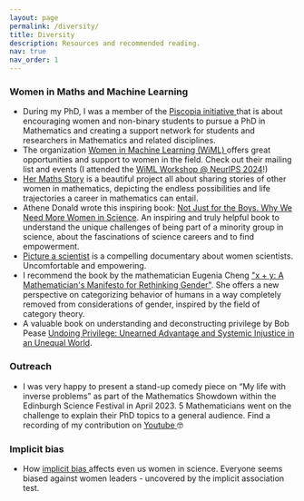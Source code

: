 ```yaml
---
layout: page
permalink: /diversity/
title: Diversity
description: Resources and recommended reading.
nav: true
nav_order: 1
---
```



### Women in Maths and Machine Learning
- During my PhD, I was a member of the <a href="https://piscopia.co.uk/">Piscopia initiative </a> that is about encouraging women and non-binary students to pursue a PhD in Mathematics and creating a support network for students and researchers in Mathematics and related disciplines.
- The organization <a href="https://www.wiml.org/"> Women in Machine Learning (WiML) </a> offers great opportunities and support to women in the field. Check out their mailing list and events (I attended the <a href="https://sites.google.com/wimlworkshop.org/wiml-2024/home"> WiML Workshop @ NeurIPS 2024</a>!)
- <a href="https://hermathsstory.eu/">Her Maths Story</a> is a beautiful project all about sharing stories of other women in mathematics, depicting the endless possibilities and life trajectories a career in mathematics can entail.
- Athene Donald wrote this inspiring book: <a href="https://global.oup.com/academic/product/not-just-for-the-boys-9780192893406?cc=gb&lang=en&"> Not Just for the Boys.
Why We Need More Women in Science</a>. An inspiring and truly helpful book to understand the unique challenges of being part of a minority group in science, about the fascinations of science careers and to find empowerment.
- <a href="https://www.pictureascientist.com/"> Picture a scientist</a> is a compelling documentary about women scientists. Uncomfortable and empowering.
- I recommend the book by the mathematician Eugenia Cheng <a href="https://www.goodreads.com/book/show/53054836-x-y">"x + y: A Mathematician's Manifesto for Rethinking Gender"</a>. She offers a new perspective on categorizing behavior of humans in a way completely removed from considerations of gender, inspired by the field of category theory.
- A valuable book on understanding and deconstructing privilege by Bob Pease <a href="https://www.goodreads.com/book/show/57623292-undoing-privilege"> Undoing Privilege: Unearned Advantage and Systemic Injustice in an Unequal World</a>.

### Outreach
- I was very happy to present a stand-up comedy piece on “My life with inverse problems” as part of the Mathematics Showdown within the Edinburgh Science Festival in April 2023. 5 Mathematicians went on the challenge to explain their PhD topics to a general audience. Find a recording of my contribution on <a href="https://youtu.be/3X-fzkVcJyk"> Youtube </a> 🤓



### Implicit bias
- How <a href="https://www.aauw.org/resources/article/iat/">implicit bias </a> affects even us women in science. Everyone seems biased against women leaders - uncovered by the implicit association test.

<!-- ### Reading list
- A valuable book on understanding and deconstructing privilege by Bob Pease <a href="https://www.goodreads.com/book/show/57623292-undoing-privilege"> Undoing Privilege: Unearned Advantage and Systemic Injustice in an Unequal World</a>.
- One of my favourite german-writing feminist authors is <a href="https://www.emiliaroig.com/">Emilia Roig</a>. I recommend <a href="https://www.ullstein.de/werke/das-ende-der-ehe/hardcover/9783550202285">"Das Ende der Ehe"</a>. She speaks about her views on love in this <a href="https://chezmamapoule.com/emilia-roig-liebe/">podcast</a>.
- Also in german: This collection of essays called <a href="https://www.goodreads.com/book/show/61379879-unlearn-patriarchy">"Unlearn Patriarchy"</a> meanwhile has a second edition.
- Some classics by bell hooks: <a href="https://www.goodreads.com/book/show/17607.All_About_Love">All about love</a>, <a href="https://www.goodreads.com/book/show/32886.Communion">Communion</a>, and <a href="https://bellhooksbooks.com/product/the-will-to-change/">The Will to Change: Men, Masculinity, and Love</a>. 
- Thanks to <a href="https://teresabuecker.de/">Teresa Buecker</a> for pointing out this text by bell hooks on the  <a href="https://drive.google.com/file/d/1ntzxq0e9yT1_Ni5KBdyIiByIVfhavIW_/view?usp=sharing">nature of work</a> -->
